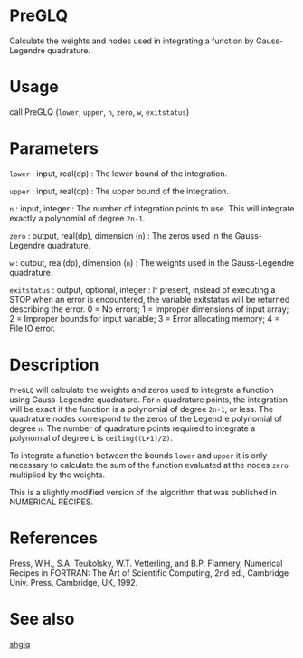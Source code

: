 # PreGLQ

Calculate the weights and nodes used in integrating a function by Gauss-Legendre quadrature.

# Usage

call PreGLQ (`lower`, `upper`, `n`, `zero`, `w`, `exitstatus`)

# Parameters

`lower` : input, real(dp)
:   The lower bound of the integration.

`upper` : input, real(dp)
:   The upper bound of the integration.

`n` : input, integer
:   The number of integration points to use. This will integrate exactly a polynomial of degree `2n-1`.

`zero` : output, real(dp), dimension (`n`)
:   The zeros used in the Gauss-Legendre quadrature.

`w` : output, real(dp), dimension (`n`)
:   The weights used in the Gauss-Legendre quadrature.

`exitstatus` : output, optional, integer
:   If present, instead of executing a STOP when an error is encountered, the variable exitstatus will be returned describing the error. 0 = No errors; 1 = Improper dimensions of input array; 2 = Improper bounds for input variable; 3 = Error allocating memory; 4 = File IO error.

# Description

`PreGLQ` will calculate the weights and zeros used to integrate a function using Gauss-Legendre quadrature. For `n` quadrature points, the integration will be exact if the function is a polynomial of degree `2n-1`, or less. The quadrature nodes correspond to the zeros of the Legendre polynomial of degree `n`. The number of quadrature points required to integrate a polynomial of degree `L` is `ceiling((L+1)/2)`.

To integrate a function between the bounds `lower` and `upper` it is only necessary to calculate the sum of the function evaluated at the nodes `zero` multiplied by the weights.

This is a slightly modified version of the algorithm that was published in NUMERICAL RECIPES.

# References

Press, W.H., S.A. Teukolsky, W.T. Vetterling, and B.P. Flannery, Numerical Recipes in FORTRAN: The Art of Scientific Computing, 2nd ed., Cambridge Univ. Press, Cambridge, UK, 1992.

# See also

[shglq](shglq.html)
